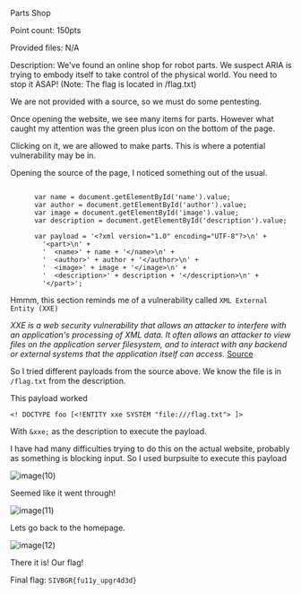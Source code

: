 Parts Shop

Point count: 150pts

Provided files: N/A

Description: We've found an online shop for robot parts. We suspect ARIA is trying to embody itself to take control of the physical world. You need to stop it ASAP! (Note: The flag is located in /flag.txt)

We are not provided with a source, so we must do some pentesting.

Once opening the website, we see many items for parts. However what caught my attention was the green plus icon on the bottom of the page.

Clicking on it, we are allowed to make parts. This is where a potential vulnerability may be in. 

Opening the source of the page, I noticed something out of the usual.

```

      var name = document.getElementById('name').value;
      var author = document.getElementById('author').value;
      var image = document.getElementById('image').value;
      var description = document.getElementById('description').value;

      var payload = '<?xml version="1.0" encoding="UTF-8"?>\n' +
        '<part>\n' +
        '  <name>' + name + '</name>\n' +
        '  <author>' + author + '</author>\n' +
        '  <image>' + image + '</image>\n' +
        '  <description>' + description + '</description>\n' +
        '</part>';
```

Hmmm, this section reminds me of a vulnerability called `XML External Entity (XXE)`

*XXE is a web security vulnerability that allows an attacker to interfere with an application's processing of XML data. It often allows an attacker to view files on the application server filesystem, and to interact with any backend or external systems that the application itself can access.* [Source](https://github.com/payloadbox/xxe-injection-payload-list)

So I tried different payloads from the source above. We know the file is in `/flag.txt` from the description.

This payload worked

`<! DOCTYPE foo [<!ENTITY xxe SYSTEM "file:///flag.txt"> ]>`

With `&xxe;` as the description to execute the payload.

I have had many difficulties trying to do this on the actual website, probably as something is blocking input. So I used burpsuite to execute this payload


![image(10)](https://github.com/sa1181405/pbchocolate-private-writeup-making/assets/170969470/30b131e0-fa5d-489c-bbf1-32a7b31d77a2)


Seemed like it went through!

![image(11)](https://github.com/sa1181405/pbchocolate-private-writeup-making/assets/170969470/666a83fb-e8a7-41a0-928a-4a4cecc60889)

Lets go back to the homepage. 

![image(12)](https://github.com/sa1181405/pbchocolate-private-writeup-making/assets/170969470/24fcf14e-0bf1-4b08-91b8-bb24d1ce4d9e)

There it is! Our flag!

Final flag: `SIVBGR{fu11y_upgr4d3d}`


